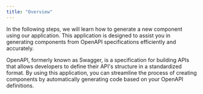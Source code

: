 ```yaml
---
title: "Overview"
---
```


In the following steps, we will learn how to generate a new component using our application. This application is designed to assist you in generating components from OpenAPI specifications efficiently and accurately.

OpenAPI, formerly known as Swagger, is a specification for building APIs that allows developers to define their API's structure in a standardized format. By using this application, you can streamline the process of creating components by automatically generating code based on your OpenAPI definitions.
